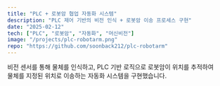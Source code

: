 ```yaml
---
title: "PLC + 로봇암 협업 자동화 시스템"
description: "PLC 제어 기반의 비전 인식 + 로봇암 이송 프로세스 구현"
date: "2025-02-12"
tech: ["PLC", "로봇암", "자동화", "머신비전"]
image: "/projects/plc-robotarm.png"
repo: "https://github.com/soonback212/plc-robotarm"
---
```


비전 센서를 통해 물체를 인식하고, PLC 기반 로직으로 로봇암이 위치를 추적하여  
물체를 지정된 위치로 이송하는 자동화 시스템을 구현했습니다.
